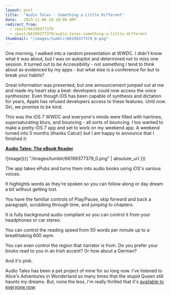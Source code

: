 ```yaml
---
layout: post
title:  "Audio Tales - Something a Little Different"
date:   2013-11-06 18:10:00 GMT
redirect_from:
  - /post/66199377379
  - /post/66199377379/audio-tales-something-a-little-different
thumbnail: "/images/tumblr/66199377379_0.png"
---
```




One morning, I walked into a random presentation at WWDC. I didn't know what it was about, but I was on autopilot and determined not to miss one session. It turned out to be Accessibility - not something I tend to think about as evidenced by my apps - but what else is a conference for but to break your habits?

Great information was presented, but one announcement jumped out at me and made my heart skip a beat: developers could now access the voice synthesizer. Even though iOS has been capable of synthesis and dictation for years, Apple has refused developers access to these features. Until now. Siri, we promise to be kind.

This was the iOS 7 WWDC and everyone's minds were filled with hairlines, supersaturating blurs, and bouncing - all sorts of bouncing. I too wanted to make a pretty iOS 7 app and set to work on my weekend app. A weekend turned into 5 months (thanks Calca!) but I am happy to announce that I finished it:

[**Audio Tales: The eBook Reader**](https://itunes.apple.com/us/app/audio-tales/id701575885?ls=1&mt=8)

![image]({{ "/images/tumblr/66199377379_0.png" | absolute_url }})



The app takes ePubs and turns them into audio books using iOS's various voices.

It highlights words as they're spoken so you can follow along or day dream a bit without getting lost.

You have the familiar controls of Play/Pause, skip forward and back a paragraph, scrubbing through time, and jumping to chapters.

It is fully background audio compliant so you can control it from your headphones or car stereo.

You can control the reading speed from 50 words per minute up to a breathtaking 600 wpm.

You can even control the region that narrator is from. Do you prefer your books read to you in an Irish accent? Or how about a German?

And it's pink.

Audio Tales has been a pet project of mine for so long now. I've listened to Alice's Adventures in Wonderland so many times that the stupid Queen still haunts my dreams. But, none the less, I'm really thrilled that it's [available to everyone now](https://itunes.apple.com/us/app/audio-tales/id701575885?ls=1&mt=8).
